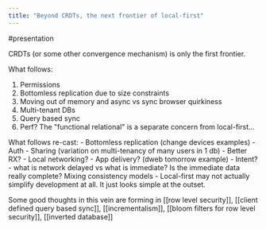 ```yaml
---
title: "Beyond CRDTs, the next frontier of local-first"
---
```

#presentation

CRDTs (or some other convergence mechanism) is only the first frontier.

What follows:
1. Permissions
3. Bottomless replication due to size constraints
4. Moving out of memory and async vs sync browser quirkiness
5. Multi-tenant DBs
6. Query based sync
7. Perf? The "functional relational" is a separate concern from local-first...

What follows re-cast:
	- Bottomless replication (change devices examples)
	- Auth
	- Sharing (variation on multi-tenancy of many users in 1 db)
	- Better RX?
	- Local networking?
	- App delivery? (dweb tomorrow example)
	- Intent?
	- what is network delayed vs what is immediate? Is the immediate data really complete? Mixing consistency models
	- Local-first may not actually simplify development at all. It just looks simple at the outset.

Some good thoughts in this vein are forming in [[row level security]], [[client defined query based sync]], [[incrementalism]], [[bloom filters for row level security]], [[inverted database]]